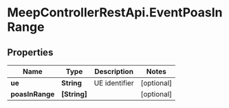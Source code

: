 # MeepControllerRestApi.EventPoasInRange

## Properties
Name | Type | Description | Notes
------------ | ------------- | ------------- | -------------
**ue** | **String** | UE identifier | [optional] 
**poasInRange** | **[String]** |  | [optional] 



